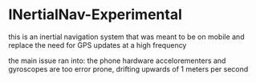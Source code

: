 # INertialNav-Experimental
this is an inertial navigation system that was meant to be on mobile and replace the need for GPS updates at a high frequency


the main issue ran into: the phone hardware accelorementers and gyroscopes are too error prone, drifting upwards of 1 meters per second
